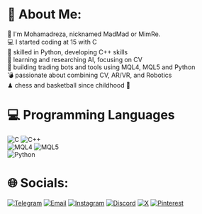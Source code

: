 # 💫 About Me:
👤 I'm Mohamadreza, nicknamed MadMad or MimRe.<br>
💻 I started coding at 15 with C<br>
🐍 skilled in Python, developing C++ skills<br>
👾 learning and researching AI, focusing on CV<br>
🤖 building trading bots and tools using MQL4, MQL5 and Python<br>
💣 passionate about combining CV, AR/VR, and Robotics<br>
♟ chess and basketball since childhood 🏀<br>


# 💻 Programming Languages
![C](https://img.shields.io/badge/c-%2300599C.svg?style=for-the-badge&logo=c&logoColor=white)
![C++](https://img.shields.io/badge/c++-%2300599C.svg?style=for-the-badge&logo=c%2B%2B&logoColor=white) <br>
![MQL4](https://img.shields.io/badge/MQL4-%23FF6600.svg?style=for-the-badge&logo=java&logoColor=white)
![MQL5](https://img.shields.io/badge/MQL5-%23FF6600.svg?style=for-the-badge&logo=java&logoColor=white) <br>
![Python](https://img.shields.io/badge/python-3670A0?style=for-the-badge&logo=python&logoColor=ffdd54)   


# 🌐 Socials:
[![Telegram](https://img.shields.io/badge/Telegram-%2300A8E8.svg?logo=telegram&logoColor=white)](https://t.me/StillMadMadAlsoMimRe)
[![Email](https://img.shields.io/badge/Email-%23D14836.svg?logo=gmail&logoColor=white)](mailto:madmadpv@gmail.com)
[![Instagram](https://img.shields.io/badge/Instagram-%23E4405F.svg?logo=Instagram&logoColor=white)](https://instagram.com/hid_madmad)
[![Discord](https://img.shields.io/badge/Discord-%237289DA.svg?logo=discord&logoColor=white)](https://discord.gg/DpFcg3nS)
[![X](https://img.shields.io/badge/X-black.svg?logo=X&logoColor=white)](https://x.com/madmadpv?s=21)
[![Pinterest](https://img.shields.io/badge/Pinterest-%23E60023.svg?logo=Pinterest&logoColor=white)](https://pinterest.com/MadMad16rn)
